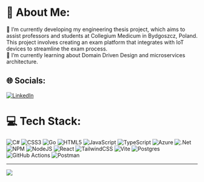 # 💫 About Me:
🔭 I’m currently developing my engineering thesis project, which aims to assist professors and students at Collegium Medicum in Bydgoszcz, Poland. This project involves creating an exam platform that integrates with IoT devices to streamline the exam process.<br>🌱 I’m currently learning about Domain Driven Design and microservices architecture.


## 🌐 Socials:
[![LinkedIn](https://img.shields.io/badge/LinkedIn-%230077B5.svg?logo=linkedin&logoColor=white)](https://linkedin.com/in/www.linkedin.com/in/mateusz-różański-84b279298) 

# 💻 Tech Stack:
![C#](https://img.shields.io/badge/c%23-%23239120.svg?style=flat&logo=csharp&logoColor=white) ![CSS3](https://img.shields.io/badge/css3-%231572B6.svg?style=flat&logo=css3&logoColor=white) ![Go](https://img.shields.io/badge/go-%2300ADD8.svg?style=flat&logo=go&logoColor=white) ![HTML5](https://img.shields.io/badge/html5-%23E34F26.svg?style=flat&logo=html5&logoColor=white) ![JavaScript](https://img.shields.io/badge/javascript-%23323330.svg?style=flat&logo=javascript&logoColor=%23F7DF1E) ![TypeScript](https://img.shields.io/badge/typescript-%23007ACC.svg?style=flat&logo=typescript&logoColor=white) ![Azure](https://img.shields.io/badge/azure-%230072C6.svg?style=flat&logo=microsoftazure&logoColor=white) ![.Net](https://img.shields.io/badge/.NET-5C2D91?style=flat&logo=.net&logoColor=white) ![NPM](https://img.shields.io/badge/NPM-%23CB3837.svg?style=flat&logo=npm&logoColor=white) ![NodeJS](https://img.shields.io/badge/node.js-6DA55F?style=flat&logo=node.js&logoColor=white) ![React](https://img.shields.io/badge/react-%2320232a.svg?style=flat&logo=react&logoColor=%2361DAFB) ![TailwindCSS](https://img.shields.io/badge/tailwindcss-%2338B2AC.svg?style=flat&logo=tailwind-css&logoColor=white) ![Vite](https://img.shields.io/badge/vite-%23646CFF.svg?style=flat&logo=vite&logoColor=white) ![Postgres](https://img.shields.io/badge/postgres-%23316192.svg?style=flat&logo=postgresql&logoColor=white) ![GitHub Actions](https://img.shields.io/badge/github%20actions-%232671E5.svg?style=flat&logo=githubactions&logoColor=white) ![Postman](https://img.shields.io/badge/Postman-FF6C37?style=flat&logo=postman&logoColor=white)

---
[![](https://visitcount.itsvg.in/api?id=matthewrosse&icon=0&color=12)](https://visitcount.itsvg.in)

<!-- Proudly created with GPRM ( https://gprm.itsvg.in ) -->
